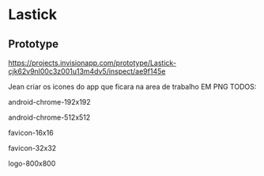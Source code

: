 # Lastick

## Prototype
https://projects.invisionapp.com/prototype/Lastick-cjk62v9nl00c3z001u13m4dv5/inspect/ae9f145e


Jean criar os icones do app que ficara na area de trabalho EM PNG TODOS:


android-chrome-192x192

android-chrome-512x512

favicon-16x16

favicon-32x32

logo-800x800
